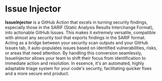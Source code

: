 # Issue Injector

**IssueInjector** is a GitHub Action that excels in turning security findings, especially those in the SARIF (Static Analysis Results Interchange Format), into actionable GitHub Issues. This makes it extremely versatile, compatible with almost any security tool that exports findings in the SARIF format. Acting as a bridge between your security scan outputs and your GitHub Issues tab, it auto-populates issues based on identified vulnerabilities, risks, or areas that need attention. By handling this conversion seamlessly, IssueInjector allows your team to shift their focus from identification to immediate action and resolution. In essence, it's an automated, highly adaptable triage system for your code's security, facilitating quicker fixes and a more secure end product.
